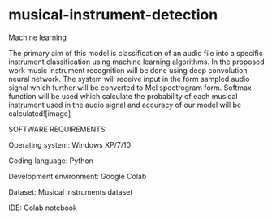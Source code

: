 # musical-instrument-detection
Machine learning

The primary aim of this model is classification of an audio file into a specific instrument classification using machine learning algorithms. 
In the proposed work music instrument recognition will be done using deep convolution neural network. 
 The system will receive input in the form sampled audio signal which further will be converted to Mel spectrogram form.
 Softmax function will be used which calculate the probability of each musical instrument used in the audio signal and accuracy of our model will be calculated![image]


SOFTWARE REQUIREMENTS:

Operating system: Windows XP/7/10

Coding language: Python

Development environment: Google Colab

Dataset: Musical instruments dataset

IDE: Colab notebook

